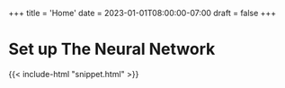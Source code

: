 +++
title = 'Home'
date = 2023-01-01T08:00:00-07:00
draft = false
+++

# Set up The Neural Network

{{< include-html "snippet.html" >}}